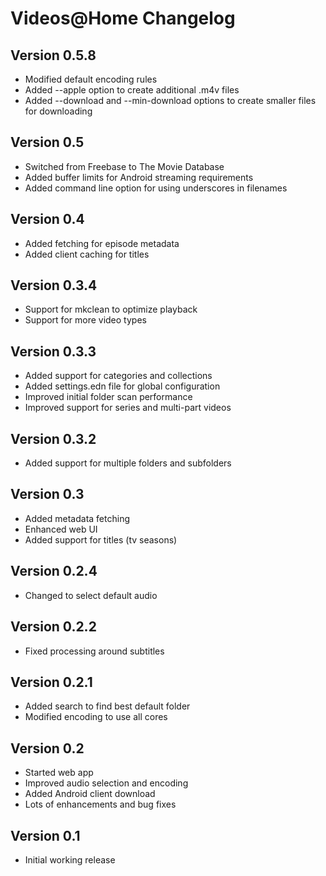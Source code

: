# Videos@Home Changelog

## Version 0.5.8

* Modified default encoding rules
* Added --apple option to create additional .m4v files
* Added --download and --min-download options to create smaller files for downloading

## Version 0.5

* Switched from Freebase to The Movie Database
* Added buffer limits for Android streaming requirements
* Added command line option for using underscores in filenames

## Version 0.4

* Added fetching for episode metadata
* Added client caching for titles

## Version 0.3.4

* Support for mkclean to optimize playback
* Support for more video types

## Version 0.3.3

* Added support for categories and collections
* Added settings.edn file for global configuration
* Improved initial folder scan performance
* Improved support for series and multi-part videos

## Version 0.3.2

* Added support for multiple folders and subfolders

## Version 0.3

* Added metadata fetching
* Enhanced web UI
* Added support for titles (tv seasons)

## Version 0.2.4

* Changed to select default audio

## Version 0.2.2

* Fixed processing around subtitles

## Version 0.2.1

* Added search to find best default folder
* Modified encoding to use all cores

## Version 0.2

* Started web app
* Improved audio selection and encoding
* Added Android client download
* Lots of enhancements and bug fixes

## Version 0.1

* Initial working release
